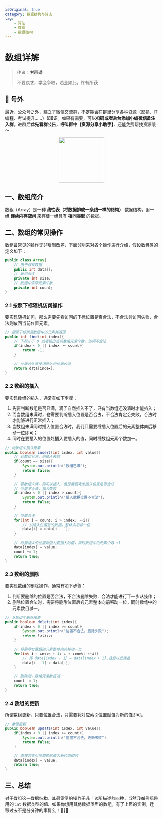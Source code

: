 ```yaml
---
isOriginal: true
category: 数据结构与算法
tag:
    - 算法
    - 数组
    - 数据结构
---
```


# 数组详解

> 作者：[村雨遥](https://github.com/cunyu1943)
> 
> 不要哀求，学会争取，若是如此，终有所获


## 🎈 号外

最近，公众号之外，建立了微信交流群，不定期会在群里分享各种资源（影视、IT 编程、考试提升……）&知识。如果有需要，可以**扫码或者后台添加小编微信备注入群**。进群后**优先看群公告**，**呼叫群中【资源分享小助手】**，还能免费帮找资源哦～

<center>
<img src="/contact/wxgroup.jpg" width="150"> 
</center>



## 一、数组简介

数组（Array）是一种 **线性表（将数据排成一条线一样的结构）** 数据结构，用一组 **连续内存空间** 来存储一组具有 **相同类型** 的数据。

## 二、数组的常见操作

数组最常见的操作无非增删改差，下面分别来对各个操作进行介绍，假设数组类的定义如下：

```java
public class Array{
    // 用于保存数据
    public int data[];
    // 数组长度
    private int size;
    // 数组中实际元素个数
    private int count;
}
```



### 2.1 按照下标随机访问操作

要实现随机访问，那么需要先看访问的下标位置是否合法，不合法则访问失败，合法则放回当前位置元素。

```java
// 根据下标找到数组中的元素并返回
public int find(int index){
    // 下标小于 0 或者超出当前数组元素个数，访问不合法
    if(index < 0 || index >= count){
        return -1;
    }
    
    // 位置合法直接返回访问位置的值
    return data[index];
}
```

### 2.2 数组的插入

要实现数组的插入，通常有如下步骤：

1.  先要判断数组是否已满，满了自然插入不了，只有当数组还没满时才能插入；
2.  而当数组未满时，也需要判断插入位置是否合法，不合法肯定会失败，合法时才能够进行正常插入；
3.  当数组未满同时插入位置合法时，我们只需要将插入位置后的元素整体向后移动一位即可；
4.  同时在要插入的位置处插入要插入的值，同时将数组元素个数加一。

```java
// 向数组中插入元素
public boolean insert(int index, int value){
    // 若数组已满，则插入失败
    if(count == size){
        System.out.println("数组已满");
        return false;
    }
    
    // 若数组未满，则可以插入，但是需要考虑插入位置是否合法
    // 位置不合法，插入失败
    if(index < 0 || index > count){
        System.out.println("插入数据位置不合法");
        return false;
    }
    
    // 位置合法
    for(int i = count; i > index; --i){
        // 从插入位置后的数据，整体向后移一位
        data[i] = data[i - 1];
    }
    
    // 将要插入的位置赋值为要插入的值，同时数组中的元素个数 +1
    data[index] = value;
    count += 1;
    return true;
}
```

### 2.3 数组的删除

要实现数组的删除操作，通常有如下步骤：

1.  判断要删除的位置是否合法，不合法删除失败，合法才能进行下一步从操作；
2.  删除位置合法时，需要将删除位置后的元素整体向前移动一位，同时数组中的元素数目减一。

```java
// 从数组中删除元素
public boolean delete(int index){
    if(index < 0 || index >= count){
        System.out.println("位置不合法，删除失败");
        return falise;
    }
    
    // 将删除位置后的元素整体向前移动一位
    for(int i = index + 1; i < count; ++i){
        // 即 data[index - 1] = data[index + 1],往后以此类推
        data[i - 1] = data[i];
    }
    
    // 删除后，数组元素数目减一
    count -= 1;
    return true;
}
```

### 2.4 数组的更新

所谓数组更新，只要位置合法，只需要将对应索引位置赋值为新的值即可。

```java
// 数组更新
public boolean update(int index, int value){
    if(index < 0 || index >= count){
        System.out.println("位置不合法，更新失败")
        return false;
    }
    
    // 直接将索引位置的赋值为新的值即可
    data[index] = value;
    return true;
}
```

## 三、总结

对于数组这一数据结构，其最常见的操作无非上边所描述的四种，当然我举例都是用的 `int` 数据类型的值。如果你想用其他数据类型的数组，有了上面的实例，迁移过去不是分分钟的事情么！💯💯💯